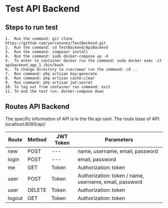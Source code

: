 # Test API Backend

## Steps to run test

    1.  Run the command: git clone https://github.com/yerconunez/TestBackend.git 
    2.  Run the command: cd TestBackend/ApiBackend
    3.  Run the command: composer install
    4.  Run the command: sudo docker-compose up -d  
    5.  To enter to container docker run the command: sudo docker exec -it apibackend_app_1 /bin/bash 
    6.  To change directory to /var/www/ run the command: cd .. 
    7.  Run command: php artisan key:generate
    8.  Run command: php artisan cache:clear
    9.  Run command: php artisan jwt:secret
    10. To log out from container run command: exit 
    11. To end the test run: docker-compose down

## Routes API Backend
The specific information of API is in the file api.raml. The route base of API: localhost:8080/api/

| Route  | Method  |  JWT Token  |  Parameters                       |
|--------|---------|-------------|-----------------------------------|
| new    |  POST   |     ---     |   name, username, email, password | 
| login  |  POST   |     ---     |   email, password                 |
| me     |  GET    |    Token    |   Authorization: token            |
| user   |  POST   |    Token    |   Authorization: token  / name, username, email, password  |    
| user   |  DELETE |    Token    |   Authorization: token            |
| logout |  GET    |    Token    |   Authorization: token            |
    
 
    

